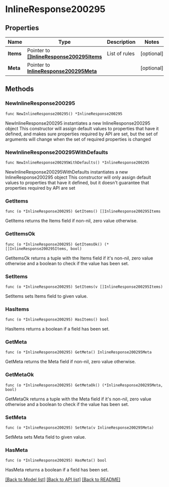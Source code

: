 # InlineResponse200295

## Properties

Name | Type | Description | Notes
------------ | ------------- | ------------- | -------------
**Items** | Pointer to [**[]InlineResponse200295Items**](InlineResponse200295Items.md) | List of rules | [optional] 
**Meta** | Pointer to [**InlineResponse200295Meta**](InlineResponse200295Meta.md) |  | [optional] 

## Methods

### NewInlineResponse200295

`func NewInlineResponse200295() *InlineResponse200295`

NewInlineResponse200295 instantiates a new InlineResponse200295 object
This constructor will assign default values to properties that have it defined,
and makes sure properties required by API are set, but the set of arguments
will change when the set of required properties is changed

### NewInlineResponse200295WithDefaults

`func NewInlineResponse200295WithDefaults() *InlineResponse200295`

NewInlineResponse200295WithDefaults instantiates a new InlineResponse200295 object
This constructor will only assign default values to properties that have it defined,
but it doesn't guarantee that properties required by API are set

### GetItems

`func (o *InlineResponse200295) GetItems() []InlineResponse200295Items`

GetItems returns the Items field if non-nil, zero value otherwise.

### GetItemsOk

`func (o *InlineResponse200295) GetItemsOk() (*[]InlineResponse200295Items, bool)`

GetItemsOk returns a tuple with the Items field if it's non-nil, zero value otherwise
and a boolean to check if the value has been set.

### SetItems

`func (o *InlineResponse200295) SetItems(v []InlineResponse200295Items)`

SetItems sets Items field to given value.

### HasItems

`func (o *InlineResponse200295) HasItems() bool`

HasItems returns a boolean if a field has been set.

### GetMeta

`func (o *InlineResponse200295) GetMeta() InlineResponse200295Meta`

GetMeta returns the Meta field if non-nil, zero value otherwise.

### GetMetaOk

`func (o *InlineResponse200295) GetMetaOk() (*InlineResponse200295Meta, bool)`

GetMetaOk returns a tuple with the Meta field if it's non-nil, zero value otherwise
and a boolean to check if the value has been set.

### SetMeta

`func (o *InlineResponse200295) SetMeta(v InlineResponse200295Meta)`

SetMeta sets Meta field to given value.

### HasMeta

`func (o *InlineResponse200295) HasMeta() bool`

HasMeta returns a boolean if a field has been set.


[[Back to Model list]](../README.md#documentation-for-models) [[Back to API list]](../README.md#documentation-for-api-endpoints) [[Back to README]](../README.md)


